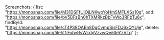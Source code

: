 Screenchots: {
list: "https://monosnap.com/file/M31DSFfUlOjLNKwoYoHmSMFLXSs10q",
add: "https://monosnap.com/file/bV5BFzBn0hTXMRkzBbFvWo3RFbTu6x",
findById: "https://monosnap.com/file/cT4PS8OABn8DgCvmpSisFDJ6xQYUje",
delete: "https://monosnap.com/file/it1iExbyRvWrx5jVzvwQei6teYzVTp"
};
